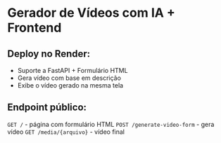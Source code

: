 
# Gerador de Vídeos com IA + Frontend

## Deploy no Render:
- Suporte a FastAPI + Formulário HTML
- Gera vídeo com base em descrição
- Exibe o vídeo gerado na mesma tela

## Endpoint público:
`GET /` - página com formulário HTML
`POST /generate-video-form` - gera vídeo
`GET /media/{arquivo}` - vídeo final
